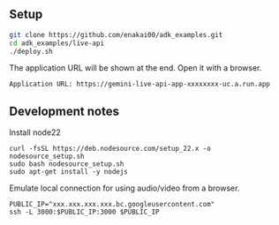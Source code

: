 ## Setup

```bash
git clone https://github.com/enakai00/adk_examples.git
cd adk_examples/live-api
./deploy.sh
```

The application URL will be shown at the end. Open it with a browser.

`Application URL: https://gemini-live-api-app-xxxxxxxx-uc.a.run.app`


## Development notes

Install node22
```
curl -fsSL https://deb.nodesource.com/setup_22.x -o nodesource_setup.sh
sudo bash nodesource_setup.sh
sudo apt-get install -y nodejs
```

Emulate local connection for using audio/video from a browser.
```
PUBLIC_IP="xxx.xxx.xxx.xxx.bc.googleusercontent.com"
ssh -L 3000:$PUBLIC_IP:3000 $PUBLIC_IP
```
